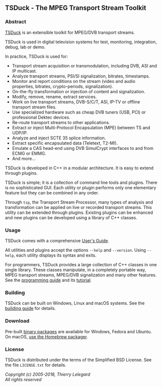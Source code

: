 ## TSDuck - The MPEG Transport Stream Toolkit

### Abstract

[TSDuck](https://tsduck.io/) is an extensible toolkit for MPEG/DVB transport streams.

TSDuck is used in digital television systems for test, monitoring, integration, debug, lab or demo.

In practice, TSDuck is used for:

- Transport stream acquisition or transmodulation, including DVB, ASI and IP multicast.
- Analyze transport streams, PSI/SI signalization, bitrates, timestamps.
- Monitor and report conditions on the stream (video and audio properties, bitrates, crypto-periods, signalization).
- On-the-fly transformation or injection of content and signalization.
- Modify, remove, rename, extract services.
- Work on live transport streams, DVB-S/C/T, ASI, IP-TV or offline transport stream files.
- Use specialized hardware such as cheap DVB tuners (USB, PCI) or professional Dektec devices.
- Re-route transport streams to other applications.
- Extract or inject Multi-Protocol Encapsulation (MPE) between TS and UDP/IP.
- Analyze and inject SCTE 35 splice information.
- Extract specific encapsulated data (Teletext, T2-MI).
- Emulate a CAS head-end using DVB SimulCrypt interfaces to and from ECMG or EMMG.
- And more...

TSDuck is developed in C++ in a modular architecture. It is easy to extend
through plugins.

TSDuck is simple; it is a collection of command line tools and plugins. There is
no sophisticated GUI. Each utility or plugin performs only one elementary feature
but they can be combined in any order.

Through `tsp`, the Transport Stream Processor, many types of analysis and
transformation can be applied on live or recorded transport streams.
This utility can be extended through plugins. Existing plugins can be
enhanced and new plugins can be developed using a library of C++ classes.

### Usage

TSDuck comes with a comprehensive [User's Guide](https://github.com/tsduck/tsduck/raw/master/doc/tsduck.pdf).

All utilities and plugins accept the options `--help` and `--version`.
Using `--help`, each utility displays its syntax and exits.

For programmers, TSDuck provides a large collection of C++ classes in one single library.
These classes manipulate, in a completely portable way, MPEG transport streams, MPEG/DVB
signalization and many other features. See the
[programming guide](https://tsduck.io/doxy/)
and its [tutorial](https://tsduck.io/doxy/libtutorial.html).

### Building

TSDuck can be built on Windows, Linux and macOS systems. See the
[building guide](https://tsduck.io/doxy/building.html) for details.

### Download

Pre-built [binary packages](https://github.com/tsduck/tsduck/releases)
are available for Windows, Fedora and Ubuntu. On macOS,
[use the Homebrew packager](https://github.com/tsduck/homebrew-tsduck/blob/master/README.md).

### License

TSDuck is distributed under the terms of the Simplified BSD License.
See the file `LICENSE.txt` for details.

*Copyright (c) 2005-2018, Thierry Lelegard*<br/>
*All rights reserved*
